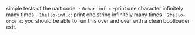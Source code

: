 simple tests of the uart code:
    - `0char-inf.c`:-print one character infinitely many times
    - `1hello-inf.c`: print one string infinitely many times
    - `2hello-once.c`: you should be able to run this over and over with
      a clean bootloader exit.
